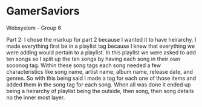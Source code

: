# GamerSaviors
Websystem - Group 6

Part 2:
  I chose the markup for part 2 because I wanted it to have heirarchy. I made everything first be in a playlist tag because I knew that everything we were adding would pertain to a playlist. In this playlist we were asked to add ten songs so I split up the ten songs by having each song in their own sooonog tag. Within these song tags each song needed a few characteristics like song name, artist name, album name, release date, and genres. So with this being said I made a tag for each one of those items and added them in the song tag for each song. When all was done it ended up being a heirarchy of playlist being the outside, then song, then song details no the inner most layer.